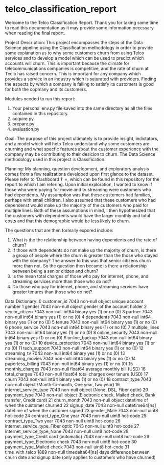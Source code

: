 # telco_classification_report

Welcome to the Telco Classification Report. Thank you for taking some time to read this documentation as it may provide some information necessary when 
reading the final report. 

Project Description:
This project encompasses the steps of the Data Science pipeline using the Classification methodology in order to
provide some explanation as to why some customers churn from using Telco services and to develop a model which 
can be used to predict which accounts will churn. This is important because the climate for telecommunications
companies is competitive, and the rate of churn at Teclo has raised concern. This is important for any company 
which provides a service in an industry which is saturated with providers. Finding the aspects by which a company
is failing to satisfy its customers is good for both the copmany and its customers. 

Modules needed to run this report:
1. Your personal env.py file saved into the same directory as all the files contained in this repository.
2. acquire.py
3. prepare.py
4. evaluation.py

Goal: The purpose of this project ultimately is to provide insight, indictators, and a model which will help Telco understand
why some customers are churning and what specfic features about the customer experience with the company may be 
contributing to their desicion to churn. The Data Science methodology used in this project is Classification. 

Planning:
My planning, question development, and exploratory analysis comes from a few realizations developed upon first glance 
to the dataset. Please refer to 'Dashboard 1' =, which can be found in this repository for the report to which I am 
refering. Upon initial exploration, I wanted to know if those who were paying for movie and tv streaming were customers
who had dependents. My assumption was that these customers had families, perhaps with small children. I also assumed 
that these customers who had dependenst would make up the majority of the customers who paid for multiple lines. Both
of these assumptions in mind, I then hypothesized that the customers with dependents would have the larger monthly and
total costs and that this demographic would be less likely to churn. 

The questions that are then formally expored include:
1. What is the the relationship between having dependents and the rate of churn?
2. If those with dependents do not make up the majority of churn, is there a group of people where the churn is greater
than the those who stayed with the company? The answer to this was that senior citizens churn more than not. So the 
question then became is there a relationship between being a senior citizen and churn?
3. Is the mean total charges of those who pay for internet, phone, and streaming services more than those who do not?
4. Do those who pay for internet, phone, and streaming services have greater tenures than those who do not?

Data Dictionary:
    0   customer_id                           7043 non-null   object        unique account number 
    1   gender                                7043 non-null   object        gender of the account holder
    2   senior_citizen                        7043 non-null   int64         binary yes (1) or no (0)
    3   partner                               7043 non-null   int64         binary yes (1) or no (0)
    4   dependents                            7043 non-null   int64         binary yes (1) or no (0) 
    5   tenure                                7043 non-null   int64         binary yes (1) or no (0) 
    6   phone_service                         7043 non-null   int64         binary yes (1) or no (0) 
    7   multiple_lines                        7043 non-null   int64         binary yes (1) or no (0) 
    8   online_security                       7043 non-null   int64         binary yes (1) or no (0) 
    9   online_backup                         7043 non-null   int64         binary yes (1) or no (0) 
    10  device_protection                     7043 non-null   int64         binary yes (1) or no (0) 
    11  tech_support                          7043 non-null   int64         binary yes (1) or no (0) 
    12  streaming_tv                          7043 non-null   int64         binary yes (1) or no (0) 
    13  streaming_movies                      7043 non-null   int64         binary yes (1) or no (0) 
    14  paperless_billing                     7043 non-null   int64         binary yes (1) or no (0) 
    15  monthly_charges                       7043 non-null   float64       average monthly bill (USD)
    16  total_charges                         7043 non-null   float64       total charges over tenure (USD) 
    17  churn                                 7043 non-null   int64         binary yes (1) or no (0) 
    18  contract_type                         7043 non-null   object        (Month-to-month, One year, two year) 
    19  internet_service_type                 7043 non-null   object        (None, DSL, Fiber optic)
    20  payment_type                          7043 non-null   object        (Electronic check, Mailed check, Bank               transfer, Credit card)
    21  churn_month                           7043 non-null   object        datetime of when the customer churned 
    22  signup_date                           7043 non-null   datetime64[ns] datetime of when the customer signed
    23  gender_Male                           7043 non-null   uint8          hot-code 
    24  contract_type_One year                7043 non-null   uint8          hot-code
    25  contract_type_Two year                7043 non-null   uint8          hot-code
    26  internet_service_type_Fiber optic     7043 non-null   uint8          hot-code
    27  internet_service_type_None            7043 non-null   uint8          hot-code
    28  payment_type_Credit card (automatic)  7043 non-null   uint8          hot-code
    29  payment_type_Electronic check         7043 non-null   uint8          hot-code
    30  payment_type_Mailed check             7043 non-null   uint8          hot-code
    31  time_with_telco                       1869 non-null   timedelta64[ns] days difference between churn date and signup date (only applies to customers who have churned)
